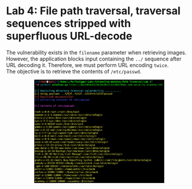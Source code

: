 # Lab 4: File path traversal, traversal sequences stripped with superfluous URL-decode

The vulnerability exists in the `filename` parameter when retrieving images. However, the application blocks input containing the `../` sequence after URL decoding it. Therefore, we must perform URL encoding `twice`.\
The objective is to retrieve the contents of `/etc/passwd`.

<p align="center"><img src="./../../../images/Path Traversal/lab4.png" alt="Lab 4" width="70%" height="70%"></p>